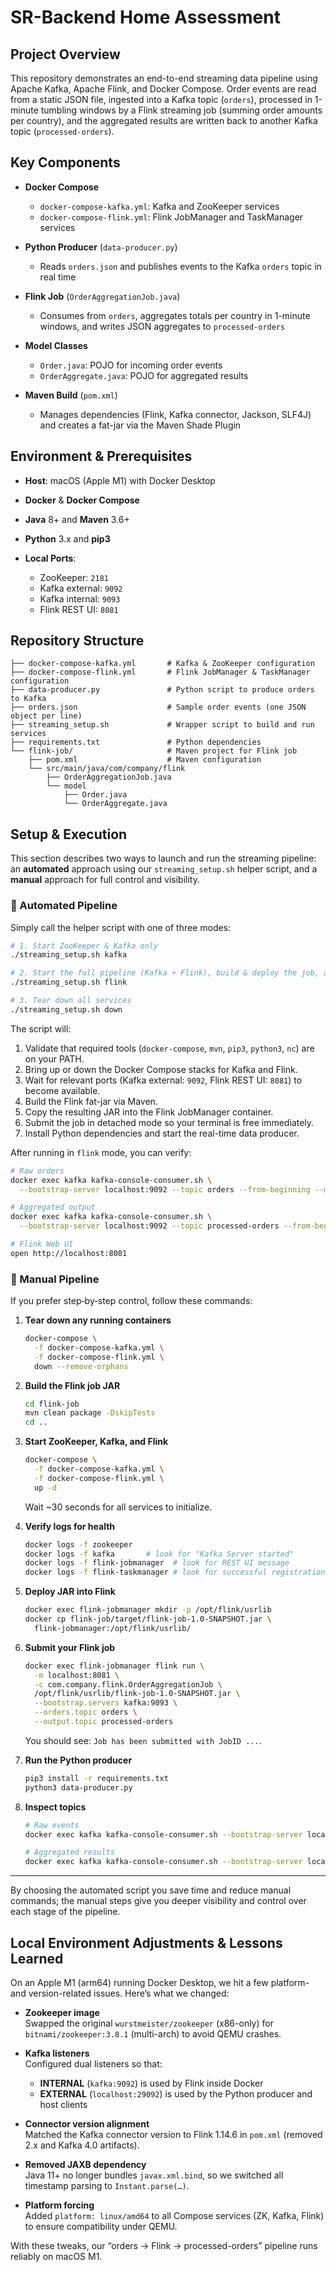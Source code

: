 # SR-Backend Home Assessment

## Project Overview

This repository demonstrates an end-to-end streaming data pipeline using Apache Kafka, Apache Flink, and Docker Compose. Order events are read from a static JSON file, ingested into a Kafka topic (`orders`), processed in 1-minute tumbling windows by a Flink streaming job (summing order amounts per country), and the aggregated results are written back to another Kafka topic (`processed-orders`).

## Key Components

* **Docker Compose**

  * `docker-compose-kafka.yml`: Kafka and ZooKeeper services
  * `docker-compose-flink.yml`: Flink JobManager and TaskManager services
* **Python Producer** (`data-producer.py`)

  * Reads `orders.json` and publishes events to the Kafka `orders` topic in real time
* **Flink Job** (`OrderAggregationJob.java`)

  * Consumes from `orders`, aggregates totals per country in 1-minute windows, and writes JSON aggregates to `processed-orders`
* **Model Classes**

  * `Order.java`: POJO for incoming order events
  * `OrderAggregate.java`: POJO for aggregated results
* **Maven Build** (`pom.xml`)

  * Manages dependencies (Flink, Kafka connector, Jackson, SLF4J) and creates a fat-jar via the Maven Shade Plugin

## Environment & Prerequisites

* **Host**: macOS (Apple M1) with Docker Desktop
* **Docker** & **Docker Compose**
* **Java** 8+ and **Maven** 3.6+
* **Python** 3.x and **pip3**
* **Local Ports**:

  * ZooKeeper: `2181`
  * Kafka external: `9092`
  * Kafka internal: `9093`
  * Flink REST UI: `8081`

## Repository Structure

```
├── docker-compose-kafka.yml       # Kafka & ZooKeeper configuration
├── docker-compose-flink.yml       # Flink JobManager & TaskManager configuration
├── data-producer.py               # Python script to produce orders to Kafka
├── orders.json                    # Sample order events (one JSON object per line)
├── streaming_setup.sh             # Wrapper script to build and run services
├── requirements.txt               # Python dependencies
└── flink-job/                     # Maven project for Flink job
    ├── pom.xml                    # Maven configuration
    └── src/main/java/com/company/flink
        ├── OrderAggregationJob.java
        └── model
            ├── Order.java
            └── OrderAggregate.java
```

## Setup & Execution

This section describes two ways to launch and run the streaming pipeline: an **automated** approach using our `streaming_setup.sh` helper script, and a **manual** approach for full control and visibility.

### 🔧 Automated Pipeline

Simply call the helper script with one of three modes:

```bash
# 1. Start ZooKeeper & Kafka only
./streaming_setup.sh kafka

# 2. Start the full pipeline (Kafka + Flink), build & deploy the job, and kick off data production
./streaming_setup.sh flink

# 3. Tear down all services
./streaming_setup.sh down
```

The script will:

1. Validate that required tools (`docker-compose`, `mvn`, `pip3`, `python3`, `nc`) are on your PATH.
2. Bring up or down the Docker Compose stacks for Kafka and Flink.
3. Wait for relevant ports (Kafka external: `9092`, Flink REST UI: `8081`) to become available.
4. Build the Flink fat-jar via Maven.
5. Copy the resulting JAR into the Flink JobManager container.
6. Submit the job in detached mode so your terminal is free immediately.
7. Install Python dependencies and start the real-time data producer.

After running in `flink` mode, you can verify:

```bash
# Raw orders
docker exec kafka kafka-console-consumer.sh \
  --bootstrap-server localhost:9092 --topic orders --from-beginning --max-messages 6

# Aggregated output
docker exec kafka kafka-console-consumer.sh \
  --bootstrap-server localhost:9092 --topic processed-orders --from-beginning --property print.value=true

# Flink Web UI
open http://localhost:8081
```

### 📝 Manual Pipeline

If you prefer step‑by‑step control, follow these commands:

1. **Tear down any running containers**

   ```bash
   docker-compose \
     -f docker-compose-kafka.yml \
     -f docker-compose-flink.yml \
     down --remove-orphans
   ```

2. **Build the Flink job JAR**

   ```bash
   cd flink-job
   mvn clean package -DskipTests
   cd ..
   ```

3. **Start ZooKeeper, Kafka, and Flink**

   ```bash
   docker-compose \
     -f docker-compose-kafka.yml \
     -f docker-compose-flink.yml \
     up -d
   ```

   Wait \~30 seconds for all services to initialize.

4. **Verify logs for health**

   ```bash
   docker logs -f zookeeper
   docker logs -f kafka       # look for "Kafka Server started"
   docker logs -f flink-jobmanager  # look for REST UI message
   docker logs -f flink-taskmanager # look for successful registration
   ```

5. **Deploy JAR into Flink**

   ```bash
   docker exec flink-jobmanager mkdir -p /opt/flink/usrlib
   docker cp flink-job/target/flink-job-1.0-SNAPSHOT.jar \
     flink-jobmanager:/opt/flink/usrlib/
   ```

6. **Submit your Flink job**

   ```bash
   docker exec flink-jobmanager flink run \
     -m localhost:8081 \
     -c com.company.flink.OrderAggregationJob \
     /opt/flink/usrlib/flink-job-1.0-SNAPSHOT.jar \
     --bootstrap.servers kafka:9093 \
     --orders.topic orders \
     --output.topic processed-orders
   ```

   You should see: `Job has been submitted with JobID ...`.

7. **Run the Python producer**

   ```bash
   pip3 install -r requirements.txt
   python3 data-producer.py
   ```

8. **Inspect topics**

   ```bash
   # Raw events
   docker exec kafka kafka-console-consumer.sh --bootstrap-server localhost:9092 --topic orders --from-beginning --max-messages 6

   # Aggregated results
   docker exec kafka kafka-console-consumer.sh --bootstrap-server localhost:9092 --topic processed-orders --from-beginning --property print.value=true
   ```

---

By choosing the automated script you save time and reduce manual commands; the manual steps give you deeper visibility and control over each stage of the pipeline.


## Local Environment Adjustments & Lessons Learned

On an Apple M1 (arm64) running Docker Desktop, we hit a few platform- and version-related issues. Here’s what we changed:

- **Zookeeper image**  
  Swapped the original `wurstmeister/zookeeper` (x86-only) for `bitnami/zookeeper:3.8.1` (multi-arch) to avoid QEMU crashes.

- **Kafka listeners**  
  Configured dual listeners so that:
  - **INTERNAL** (`kafka:9092`) is used by Flink inside Docker  
  - **EXTERNAL** (`localhost:29092`) is used by the Python producer and host clients  

- **Connector version alignment**  
  Matched the Kafka connector version to Flink 1.14.6 in `pom.xml` (removed 2.x and Kafka 4.0 artifacts).

- **Removed JAXB dependency**  
  Java 11+ no longer bundles `javax.xml.bind`, so we switched all timestamp parsing to `Instant.parse(…)`.

- **Platform forcing**  
  Added `platform: linux/amd64` to all Compose services (ZK, Kafka, Flink) to ensure compatibility under QEMU.

With these tweaks, our “orders → Flink → processed-orders” pipeline runs reliably on macOS M1.  
